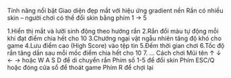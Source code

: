 Tính năng nổi bật
Giao diện đẹp mắt với hiệu ứng gradient nền
Rắn có nhiều skin – người chơi có thể đổi skin bằng phím 1 → 5

  1.Hiển thị mắt và lưỡi sinh động theo hướng rắn
  2.Rắn đổi màu tự động mỗi khi đạt điểm chia hết cho 10
  3.Chướng ngại vật ngẫu nhiên tăng độ khó cho game
  4.Lưu điểm cao (High Score) vào tệp tin
  5.Đếm thời gian chơi
  6.Tốc độ rắn tăng dần sau mỗi mốc điểm chia hết cho 10
  7. ...
Cách chơi
  Mũi tên ↑ ↓ ← → hoặc W A S D để di chuyển rắn
  Phím số 1-5 để đổi skin
  Phím ESC/Q hoặc đóng cửa sổ để thoát game
  Phím R để chợi lại
